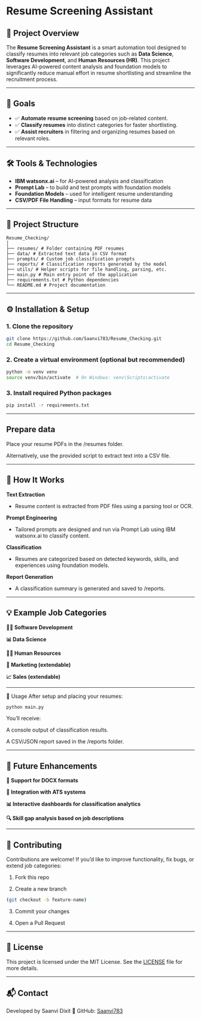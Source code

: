 # Resume Screening Assistant

## 📄 Project Overview

The **Resume Screening Assistant** is a smart automation tool designed to classify resumes into relevant job categories such as **Data Science**, **Software Development**, and **Human Resources (HR)**. This project leverages AI-powered content analysis and foundation models to significantly reduce manual effort in resume shortlisting and streamline the recruitment process.

---

## 🎯 Goals

- ✅ **Automate resume screening** based on job-related content.
- ✅ **Classify resumes** into distinct categories for faster shortlisting.
- ✅ **Assist recruiters** in filtering and organizing resumes based on relevant roles.

---

## 🛠️ Tools & Technologies

- **IBM watsonx.ai** – for AI-powered analysis and classification  
- **Prompt Lab** – to build and test prompts with foundation models  
- **Foundation Models** – used for intelligent resume understanding  
- **CSV/PDF File Handling** – input formats for resume data

---

## 📁 Project Structure
```tree
Resume_Checking/
│
├── resumes/ # Folder containing PDF resumes
├── data/ # Extracted text data in CSV format
├── prompts/ # Custom job classification prompts
├── reports/ # Classification reports generated by the model
├── utils/ # Helper scripts for file handling, parsing, etc.
├── main.py # Main entry point of the application
├── requirements.txt # Python dependencies
└── README.md # Project documentation
```

---

## ⚙️ Installation & Setup

### 1. Clone the repository
```bash
git clone https://github.com/Saanvi783/Resume_Checking.git
cd Resume_Checking
```
### 2. Create a virtual environment (optional but recommended)
```bash
python -m venv venv
source venv/bin/activate  # On Windows: venv\Scripts\activate
```
### 3. Install required Python packages
```bash
pip install -r requirements.txt
```
---

## Prepare data
Place your resume PDFs in the /resumes folder.

Alternatively, use the provided script to extract text into a CSV file.

---

## 🧠 How It Works
**Text Extraction**
- Resume content is extracted from PDF files using a parsing tool or OCR.

**Prompt Engineering**
- Tailored prompts are designed and run via Prompt Lab using IBM watsonx.ai to classify content.

**Classification**
- Resumes are categorized based on detected keywords, skills, and experiences using foundation models.

**Report Generation**
- A classification summary is generated and saved to /reports.

---

## 💡 Example Job Categories
**👩‍💻 Software Development**

**📊 Data Science**

**🧑‍💼 Human Resources**

**🛒 Marketing (extendable)**

**📈 Sales (extendable)**

---

🚀 Usage
After setup and placing your resumes:
```bash
python main.py
```
You’ll receive:

A console output of classification results.

A CSV/JSON report saved in the /reports folder.

---

## 📌 Future Enhancements
**📁 Support for DOCX formats**

**🧠 Integration with ATS systems**

**📊 Interactive dashboards for classification analytics**

**🔍 Skill gap analysis based on job descriptions**

---

## 🤝 Contributing
Contributions are welcome! If you’d like to improve functionality, fix bugs, or extend job categories:

1. Fork this repo

2. Create a new branch
```bash
(git checkout -b feature-name)
```
3. Commit your changes

4. Open a Pull Request

---

## 📄 License
This project is licensed under the MIT License.
See the [LICENSE](LICENSE.md) file for more details.

---

## 📬 Contact
Developed by Saanvi Dixit
🔗 GitHub: [Saanvi783](https://github.com/Saanvi783)
